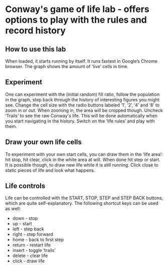 # Conway's game of life lab - offers options to play with the rules and record history
## How to use this lab
When loaded, it starts running by itself. It runs fastest in Google’s Chrome browser. The graph shows the amount of 'live' cells in time.
## Experiment
One can experiment with the (initial random) fill ratio, follow the population in the graph, step back through the history of interesting figures you might see.
Change the cell size with the radio buttons labeled ‘1’, ‘2’, ‘4’ and ‘8’ to zoom in or out. When zooming in, the area will be cropped though.
Uncheck ‘Trails’ to see the raw Conway's life. This will be done automatically when you start navigating in the history.
Switch on the ‘life rules’ and play with them.
## Draw your own life cells
To experiment with your own start cells, you can draw them in the ‘life area’: hit stop, hit clear, click in the white area at will. When done hit step or start.
It is possible though, to draw new life while it is still running. Click close to static pieces of life and look what happens.
## Life controls
Life can be controlled with the START, STOP, STEP and STEP BACK buttons, which are quite self-explanatory.
The following shortcut keys can be used as well:
* down - stop
* up - start
* left - step back
* right - step forward
* home - back to first step
* return - restart life
* insert - toggle ‘trails’
* delete - clear life
* click - draw life
